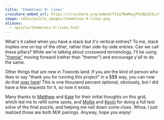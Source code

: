 ```yaml
---
title: 'themeless 9: lines'
crosshare_embed_url: https://crosshare.org/embed/fY1q7NwMeqjPkUBp3I9i/6GZEUgttSaMcNGI8CIiXptC8S1E3
image: /data/puzzle_images/themeless-9-lines.png
aliases:
  - /puzzle/themeless-9-lines.html
---
```


What's it called when you have a stack but it's vertical entries? To me, stack implies one on top of the other, rather than side-by-side entries. Can we call these pillars? While we're talking about crossword terminology, I'll be using ["themie"](https://twitter.com/JulianaTringali/status/1395047490303369219) moving forward (rather than "themer") and encourage y'all to do the same.

Other things that are new in 7xwords land: If you are the kind of person who likes to say "thank you for running this project" in a $$$ way, you can now do that [over here](https://www.buymeacoffee.com/malisolves)! This is one thousand percent optional, obviously, but I did have a few requests for it, so now it exists.

Many thanks to [Matthew](https://twitter.com/1MatthewStock) and [Kate](https://twitter.com/kateshawkins) for their initial thoughts on this grid, which led me to refill some spots, and [Mollie](https://twitter.com/molliecowger) and [Kevin](https://twitter.com/KPat95) for doing a full test solve of the final puzzle, and helping me nail down some clues. Whoa, I just realized those are both M/K pairings. Anyway, hope you enjoy!
